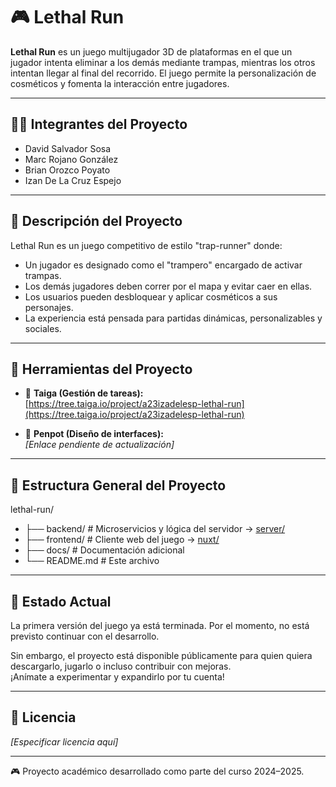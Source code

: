 # 🎮 Lethal Run

**Lethal Run** es un juego multijugador 3D de plataformas en el que un jugador intenta eliminar a los demás mediante trampas, mientras los otros intentan llegar al final del recorrido. El juego permite la personalización de cosméticos y fomenta la interacción entre jugadores.

---

## 🧑‍💻 Integrantes del Proyecto

- David Salvador Sosa  
- Marc Rojano González  
- Brian Orozco Poyato  
- Izan De La Cruz Espejo

---

## 📖 Descripción del Proyecto

Lethal Run es un juego competitivo de estilo "trap-runner" donde:

- Un jugador es designado como el "trampero" encargado de activar trampas.  
- Los demás jugadores deben correr por el mapa y evitar caer en ellas.  
- Los usuarios pueden desbloquear y aplicar cosméticos a sus personajes.  
- La experiencia está pensada para partidas dinámicas, personalizables y sociales.

---

## 🔗 Herramientas del Proyecto

- 🌲 **Taiga (Gestión de tareas):**  
  [https://tree.taiga.io/project/a23izadelesp-lethal-run](https://tree.taiga.io/project/a23izadelesp-lethal-run)

- 🎨 **Penpot (Diseño de interfaces):**  
  *[Enlace pendiente de actualización]*

---

## 🧠 Estructura General del Proyecto

lethal-run/

- ├── backend/        # Microservicios y lógica del servidor → [server/](./server/)
- ├── frontend/       # Cliente web del juego → [nuxt/](./nuxt/)
- ├── docs/           # Documentación adicional
- └── README.md       # Este archivo


---

## 🚀 Estado Actual

La primera versión del juego ya está terminada. Por el momento, no está previsto continuar con el desarrollo.

Sin embargo, el proyecto está disponible públicamente para quien quiera descargarlo, jugarlo o incluso contribuir con mejoras.  
¡Anímate a experimentar y expandirlo por tu cuenta!

---

## 🧾 Licencia

*[Especificar licencia aquí]*

---

🎮 Proyecto académico desarrollado como parte del curso 2024–2025.
